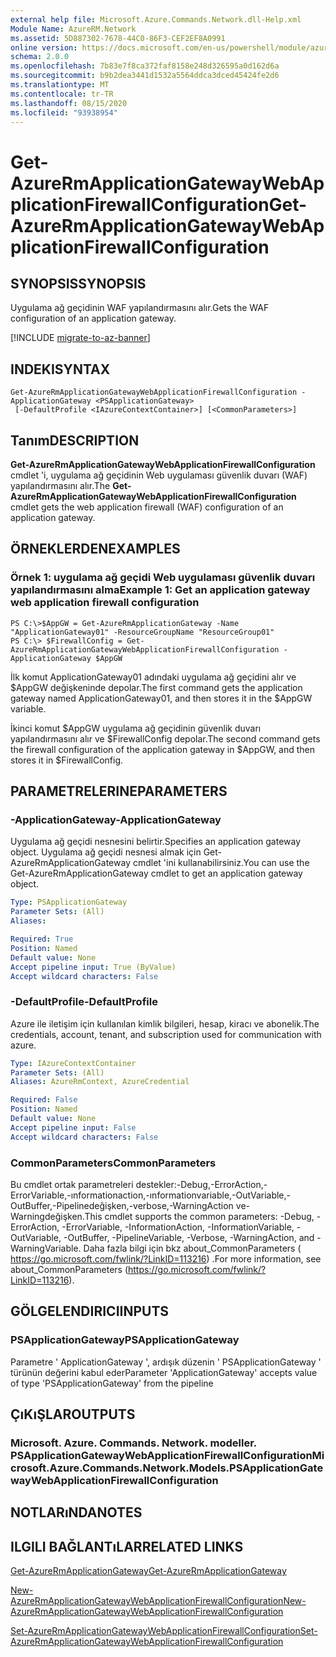 ```yaml
---
external help file: Microsoft.Azure.Commands.Network.dll-Help.xml
Module Name: AzureRM.Network
ms.assetid: 5D887302-7678-44C0-86F3-CEF2EF8A0991
online version: https://docs.microsoft.com/en-us/powershell/module/azurerm.network/get-azurermapplicationgatewaywebapplicationfirewallconfiguration
schema: 2.0.0
ms.openlocfilehash: 7b83e7f8ca372faf8158e248d326595a0d162d6a
ms.sourcegitcommit: b9b2dea3441d1532a5564ddca3dced45424fe2d6
ms.translationtype: MT
ms.contentlocale: tr-TR
ms.lasthandoff: 08/15/2020
ms.locfileid: "93938954"
---
```

# <span data-ttu-id="ce427-101">Get-AzureRmApplicationGatewayWebApplicationFirewallConfiguration</span><span class="sxs-lookup"><span data-stu-id="ce427-101">Get-AzureRmApplicationGatewayWebApplicationFirewallConfiguration</span></span>

## <span data-ttu-id="ce427-102">SYNOPSIS</span><span class="sxs-lookup"><span data-stu-id="ce427-102">SYNOPSIS</span></span>
<span data-ttu-id="ce427-103">Uygulama ağ geçidinin WAF yapılandırmasını alır.</span><span class="sxs-lookup"><span data-stu-id="ce427-103">Gets the WAF configuration of an application gateway.</span></span>

[!INCLUDE [migrate-to-az-banner](../../includes/migrate-to-az-banner.md)]

## <span data-ttu-id="ce427-104">INDEKI</span><span class="sxs-lookup"><span data-stu-id="ce427-104">SYNTAX</span></span>

```
Get-AzureRmApplicationGatewayWebApplicationFirewallConfiguration -ApplicationGateway <PSApplicationGateway>
 [-DefaultProfile <IAzureContextContainer>] [<CommonParameters>]
```

## <span data-ttu-id="ce427-105">Tanım</span><span class="sxs-lookup"><span data-stu-id="ce427-105">DESCRIPTION</span></span>
<span data-ttu-id="ce427-106">**Get-AzureRmApplicationGatewayWebApplicationFirewallConfiguration** cmdlet 'i, uygulama ağ geçidinin Web uygulaması güvenlik duvarı (WAF) yapılandırmasını alır.</span><span class="sxs-lookup"><span data-stu-id="ce427-106">The **Get-AzureRmApplicationGatewayWebApplicationFirewallConfiguration** cmdlet gets the web application firewall (WAF) configuration of an application gateway.</span></span>

## <span data-ttu-id="ce427-107">ÖRNEKLERDEN</span><span class="sxs-lookup"><span data-stu-id="ce427-107">EXAMPLES</span></span>

### <span data-ttu-id="ce427-108">Örnek 1: uygulama ağ geçidi Web uygulaması güvenlik duvarı yapılandırmasını alma</span><span class="sxs-lookup"><span data-stu-id="ce427-108">Example 1: Get an application gateway web application firewall configuration</span></span>
```
PS C:\>$AppGW = Get-AzureRmApplicationGateway -Name "ApplicationGateway01" -ResourceGroupName "ResourceGroup01"
PS C:\> $FirewallConfig = Get-AzureRmApplicationGatewayWebApplicationFirewallConfiguration -ApplicationGateway $AppGW
```

<span data-ttu-id="ce427-109">İlk komut ApplicationGateway01 adındaki uygulama ağ geçidini alır ve $AppGW değişkeninde depolar.</span><span class="sxs-lookup"><span data-stu-id="ce427-109">The first command gets the application gateway named ApplicationGateway01, and then stores it in the $AppGW variable.</span></span>

<span data-ttu-id="ce427-110">İkinci komut $AppGW uygulama ağ geçidinin güvenlik duvarı yapılandırmasını alır ve $FirewallConfig depolar.</span><span class="sxs-lookup"><span data-stu-id="ce427-110">The second command gets the firewall configuration of the application gateway in $AppGW, and then stores it in $FirewallConfig.</span></span>

## <span data-ttu-id="ce427-111">PARAMETRELERINE</span><span class="sxs-lookup"><span data-stu-id="ce427-111">PARAMETERS</span></span>

### <span data-ttu-id="ce427-112">-ApplicationGateway</span><span class="sxs-lookup"><span data-stu-id="ce427-112">-ApplicationGateway</span></span>
<span data-ttu-id="ce427-113">Uygulama ağ geçidi nesnesini belirtir.</span><span class="sxs-lookup"><span data-stu-id="ce427-113">Specifies an application gateway object.</span></span>
<span data-ttu-id="ce427-114">Uygulama ağ geçidi nesnesi almak için Get-AzureRmApplicationGateway cmdlet 'ini kullanabilirsiniz.</span><span class="sxs-lookup"><span data-stu-id="ce427-114">You can use the Get-AzureRmApplicationGateway cmdlet to get an application gateway object.</span></span>

```yaml
Type: PSApplicationGateway
Parameter Sets: (All)
Aliases: 

Required: True
Position: Named
Default value: None
Accept pipeline input: True (ByValue)
Accept wildcard characters: False
```

### <span data-ttu-id="ce427-115">-DefaultProfile</span><span class="sxs-lookup"><span data-stu-id="ce427-115">-DefaultProfile</span></span>
<span data-ttu-id="ce427-116">Azure ile iletişim için kullanılan kimlik bilgileri, hesap, kiracı ve abonelik.</span><span class="sxs-lookup"><span data-stu-id="ce427-116">The credentials, account, tenant, and subscription used for communication with azure.</span></span>

```yaml
Type: IAzureContextContainer
Parameter Sets: (All)
Aliases: AzureRmContext, AzureCredential

Required: False
Position: Named
Default value: None
Accept pipeline input: False
Accept wildcard characters: False
```

### <span data-ttu-id="ce427-117">CommonParameters</span><span class="sxs-lookup"><span data-stu-id="ce427-117">CommonParameters</span></span>
<span data-ttu-id="ce427-118">Bu cmdlet ortak parametreleri destekler:-Debug,-ErrorAction,-ErrorVariable,-ınformationaction,-ınformationvariable,-OutVariable,-OutBuffer,-Pipelinedeğişken,-verbose,-WarningAction ve-Warningdeğişken.</span><span class="sxs-lookup"><span data-stu-id="ce427-118">This cmdlet supports the common parameters: -Debug, -ErrorAction, -ErrorVariable, -InformationAction, -InformationVariable, -OutVariable, -OutBuffer, -PipelineVariable, -Verbose, -WarningAction, and -WarningVariable.</span></span> <span data-ttu-id="ce427-119">Daha fazla bilgi için bkz about_CommonParameters ( https://go.microsoft.com/fwlink/?LinkID=113216) .</span><span class="sxs-lookup"><span data-stu-id="ce427-119">For more information, see about_CommonParameters (https://go.microsoft.com/fwlink/?LinkID=113216).</span></span>

## <span data-ttu-id="ce427-120">GÖLGELENDIRICI</span><span class="sxs-lookup"><span data-stu-id="ce427-120">INPUTS</span></span>

### <span data-ttu-id="ce427-121">PSApplicationGateway</span><span class="sxs-lookup"><span data-stu-id="ce427-121">PSApplicationGateway</span></span>
<span data-ttu-id="ce427-122">Parametre ' ApplicationGateway ', ardışık düzenin ' PSApplicationGateway ' türünün değerini kabul eder</span><span class="sxs-lookup"><span data-stu-id="ce427-122">Parameter 'ApplicationGateway' accepts value of type 'PSApplicationGateway' from the pipeline</span></span>

## <span data-ttu-id="ce427-123">ÇıKıŞLAR</span><span class="sxs-lookup"><span data-stu-id="ce427-123">OUTPUTS</span></span>

### <span data-ttu-id="ce427-124">Microsoft. Azure. Commands. Network. modeller. PSApplicationGatewayWebApplicationFirewallConfiguration</span><span class="sxs-lookup"><span data-stu-id="ce427-124">Microsoft.Azure.Commands.Network.Models.PSApplicationGatewayWebApplicationFirewallConfiguration</span></span>

## <span data-ttu-id="ce427-125">NOTLARıNDA</span><span class="sxs-lookup"><span data-stu-id="ce427-125">NOTES</span></span>

## <span data-ttu-id="ce427-126">ILGILI BAĞLANTıLAR</span><span class="sxs-lookup"><span data-stu-id="ce427-126">RELATED LINKS</span></span>

[<span data-ttu-id="ce427-127">Get-AzureRmApplicationGateway</span><span class="sxs-lookup"><span data-stu-id="ce427-127">Get-AzureRmApplicationGateway</span></span>](./Get-AzureRmApplicationGateway.md)

[<span data-ttu-id="ce427-128">New-AzureRmApplicationGatewayWebApplicationFirewallConfiguration</span><span class="sxs-lookup"><span data-stu-id="ce427-128">New-AzureRmApplicationGatewayWebApplicationFirewallConfiguration</span></span>](./New-AzureRmApplicationGatewayWebApplicationFirewallConfiguration.md)

[<span data-ttu-id="ce427-129">Set-AzureRmApplicationGatewayWebApplicationFirewallConfiguration</span><span class="sxs-lookup"><span data-stu-id="ce427-129">Set-AzureRmApplicationGatewayWebApplicationFirewallConfiguration</span></span>](./Set-AzureRmApplicationGatewayWebApplicationFirewallConfiguration.md)


